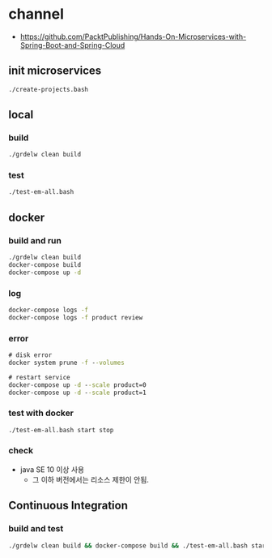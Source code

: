 # channel

- https://github.com/PacktPublishing/Hands-On-Microservices-with-Spring-Boot-and-Spring-Cloud

## init microservices
```cmd
./create-projects.bash
```

## local

### build
```cmd
./grdelw clean build
```

### test
```cmd
./test-em-all.bash
```

## docker 

### build and run
```cmd
./grdelw clean build
docker-compose build
docker-compose up -d
```

### log
```cmd
docker-compose logs -f
docker-compose logs -f product review
```

### error
```cmd
# disk error
docker system prune -f --volumes

# restart service
docker-compose up -d --scale product=0
docker-compose up -d --scale product=1 
```

### test with docker
```cmd
./test-em-all.bash start stop
```

### check
- java SE 10 이상 사용
    - 그 이하 버전에서는 리소스 제한이 안됨.
    
## Continuous Integration

### build and test
```cmd
./grdelw clean build && docker-compose build && ./test-em-all.bash start stop
```